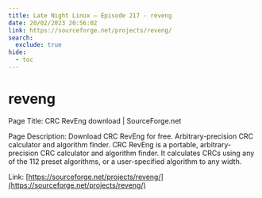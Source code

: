 ```yaml
---
title: Late Night Linux – Episode 217 - reveng
date: 20/02/2023 20:56:02
link: https://sourceforge.net/projects/reveng/
search:
  exclude: true
hide:
  - toc
---
```


# reveng

Page Title: CRC RevEng download | SourceForge.net

Page Description: Download CRC RevEng for free. Arbitrary-precision CRC calculator and algorithm finder. CRC RevEng is a portable, arbitrary-precision CRC calculator and algorithm finder. It calculates CRCs using any of the 112 preset algorithms, or a user-specified algorithm to any width. 

Link: [https://sourceforge.net/projects/reveng/](https://sourceforge.net/projects/reveng/)